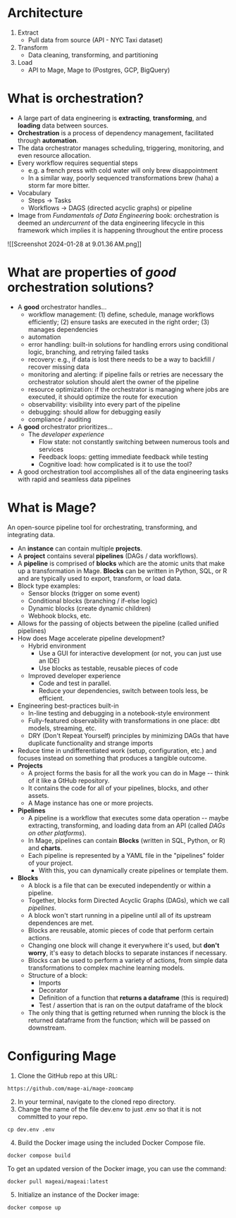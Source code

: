 # Architecture

1. Extract
	* Pull data from source (API - NYC Taxi dataset)
2. Transform
	* Data cleaning, transforming, and partitioning
3. Load
	* API to Mage, Mage to (Postgres, GCP, BigQuery)

# What is orchestration?
* A large part of data engineering is **extracting**, **transforming**, and **loading** data between sources.
* **Orchestration** is a process of dependency management, facilitated through **automation**.
* The data orchestrator manages scheduling, triggering, monitoring, and even resource allocation.
* Every workflow requires sequential steps
	* e.g. a french press with cold water will only brew disappointment
	* In a similar way, poorly sequenced transformations brew (haha) a storm far more bitter.
* Vocabulary
	* Steps -> Tasks
	* Workflows -> DAGS (directed acyclic graphs) or pipeline
* Image from *Fundamentals of Data Engineering* book: orchestration is deemed an *undercurrent* of the data engineering lifecycle in this framework which implies it is happening throughout the entire process

![[Screenshot 2024-01-28 at 9.01.36 AM.png]]
# What are properties of *good* orchestration solutions?
* A **good** orchestrator handles...
	* workflow management: (1) define, schedule, manage workflows efficiently; (2) ensure tasks are executed in the right order; (3) manages dependencies
	* automation
	* error handling: built-in solutions for handling errors using conditional logic, branching, and retrying failed tasks
	* recovery: e.g., if data is lost there needs to be a way to backfill / recover missing data
	* monitoring and alerting: if pipeline fails or retries are necessary the orchestrator solution should alert the owner of the pipeline
	* resource optimization: if the orchestrator is managing where jobs are executed, it should optimize the route for execution
	* observability: visibility into every part of the pipeline
	* debugging: should allow for debugging easily
	* compliance / auditing
* A **good** orchestrator prioritizes...
	* The *developer experience*
		* Flow state: not constantly switching between numerous tools and services
		* Feedback loops: getting immediate feedback while testing
		* Cognitive load: how complicated is it to use the tool?
* A good orchestration tool accomplishes all of the data engineering tasks with rapid and seamless data pipelines
# What is Mage?
An open-source pipeline tool for orchestrating, transforming, and integrating data.
* An **instance** can contain multiple **projects**.
* A **project** contains several **pipelines** (DAGs / data workflows).
* A **pipeline** is comprised of **blocks** which are the atomic units that make up a transformation in Mage. **Blocks** can be written in Python, SQL, or R and are typically used to export, transform, or load data.
* Block type examples:
	* Sensor blocks (trigger on some event)
	* Conditional blocks (branching / if-else logic)
	* Dynamic blocks (create dynamic children)
	* Webhook blocks, etc.
* Allows for the passing of objects between the pipeline (called unified pipelines)
* How does Mage accelerate pipeline development?
	* Hybrid environment
		* Use a GUI for interactive development (or not, you can just use an IDE)
		* Use blocks as testable, reusable pieces of code
	* Improved developer experience
		* Code and test in parallel.
		* Reduce your dependencies, switch between tools less, be efficient.
* Engineering best-practices built-in
	* In-line testing and debugging in a notebook-style environment
	* Fully-featured observability with transformations in one place: dbt models, streaming, etc.
	* DRY (Don't Repeat Yourself) principles by minimizing DAGs that have duplicate functionality and strange imports
* Reduce time in undifferentiated work (setup, configuration, etc.) and focuses instead on something that produces a tangible outcome.
* **Projects**
	* A project forms the basis for all the work you can do in Mage -- think of it like a GtHub repository.
	* It contains the code for all of your pipelines, blocks, and other assets.
	* A Mage instance has one or more projects.
* **Pipelines**
	* A pipeline is a workflow that executes some data operation -- maybe extracting, transforming, and loading data from an API (called *DAGs on other platforms*).
	* In Mage, pipelines can contain **Blocks** (written in SQL, Python, or R) and **charts**.
	* Each pipeline is represented by a YAML file in the "pipelines" folder of your project.
		* With this, you can dynamically create pipelines or template them.
* **Blocks**
	* A block is a file that can be executed independently or within a pipeline.
	* Together, blocks form Directed Acyclic Graphs (DAGs), which we call *pipelines*.
	* A block won't start running in a pipeline until all of its upstream dependences are met.
	* Blocks are reusable, atomic pieces of code that perform certain actions.
	* Changing one block will change it everywhere it's used, but **don't worry**, it's easy to detach blocks to separate instances if necessary.
	* Blocks can be used to perform a variety of actions, from simple data transformations to complex machine learning models.
	* Structure of a block:
		* Imports
		* Decorator
		* Definition of a function that **returns a dataframe** (this is required)
		* Test / assertion that is ran on the output dataframe of the block
	* The only thing that is getting returned when running the block is the returned dataframe from the function; which will be passed on downstream.
# Configuring Mage
1. Clone the GitHub repo at this URL:
```console
https://github.com/mage-ai/mage-zoomcamp
```
2. In your terminal, navigate to the cloned repo directory.
3. Change the name of the file dev.env to just .env so that it is not committed to your repo.
```console
cp dev.env .env
```
4. Build the Docker image using the included Docker Compose file.
```console
docker compose build
```
To get an updated version of the Docker image, you can use the command:
```console
docker pull mageai/mageai:latest
```
5. Initialize an instance of the Docker image:
```console
docker compose up
```


